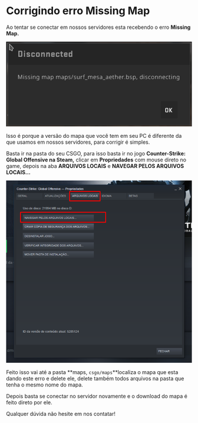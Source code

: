 # Corrigindo erro Missing Map

Ao tentar se conectar em nossos servidores esta recebendo o erro **Missing Map.**

![Erro Missing Map](<../.gitbook/assets/image (4).png>)

Isso é porque a versão do mapa que você tem em seu PC é diferente da que usamos em nossos servidores, para corrigir é simples.

Basta ir na pasta do seu CSGO, para isso basta ir no jogo **Counter-Strike: Global Offensive na Steam,** clicar em **Propriedades** com mouse direto no game, depois na aba **ARQUIVOS LOCAIS** e **NAVEGAR PELOS ARQUIVOS LOCAIS...**

![](<../.gitbook/assets/image (5).png>)

Feito isso vai até a pasta **maps, `csgo/maps`**localiza o mapa que esta dando este erro e delete ele, delete também todos arquivos na pasta que tenha o mesmo nome do mapa.

Depois basta se conectar no servidor novamente e o download do mapa é feito direto por ele.

Qualquer dúvida não hesite em nos contatar!
